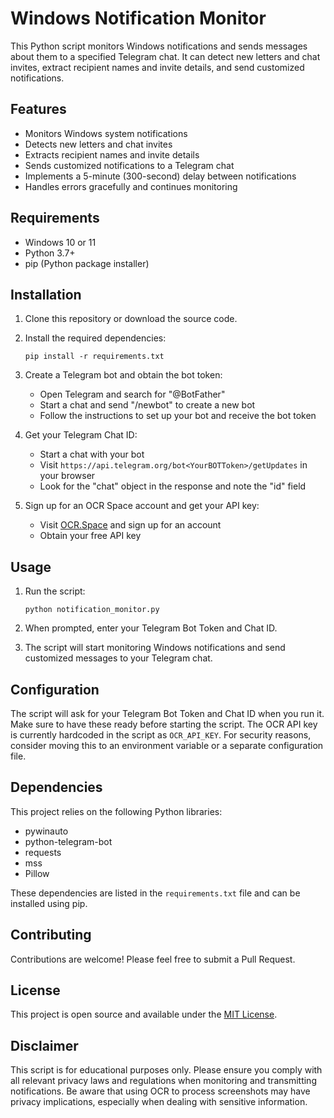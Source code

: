# Windows Notification Monitor

This Python script monitors Windows notifications and sends messages about them to a specified Telegram chat. It can detect new letters and chat invites, extract recipient names and invite details, and send customized notifications.

## Features

- Monitors Windows system notifications
- Detects new letters and chat invites
- Extracts recipient names and invite details
- Sends customized notifications to a Telegram chat
- Implements a 5-minute (300-second) delay between notifications
- Handles errors gracefully and continues monitoring

## Requirements

- Windows 10 or 11
- Python 3.7+
- pip (Python package installer)

## Installation

1. Clone this repository or download the source code.

2. Install the required dependencies:

   ```
   pip install -r requirements.txt
   ```

3. Create a Telegram bot and obtain the bot token:

   - Open Telegram and search for "@BotFather"
   - Start a chat and send "/newbot" to create a new bot
   - Follow the instructions to set up your bot and receive the bot token

4. Get your Telegram Chat ID:

   - Start a chat with your bot
   - Visit `https://api.telegram.org/bot<YourBOTToken>/getUpdates` in your browser
   - Look for the "chat" object in the response and note the "id" field

5. Sign up for an OCR Space account and get your API key:
   - Visit [OCR.Space](https://ocr.space/ocrapi) and sign up for an account
   - Obtain your free API key

## Usage

1. Run the script:

   ```
   python notification_monitor.py
   ```

2. When prompted, enter your Telegram Bot Token and Chat ID.

3. The script will start monitoring Windows notifications and send customized messages to your Telegram chat.

## Configuration

The script will ask for your Telegram Bot Token and Chat ID when you run it. Make sure to have these ready before starting the script. The OCR API key is currently hardcoded in the script as `OCR_API_KEY`. For security reasons, consider moving this to an environment variable or a separate configuration file.

## Dependencies

This project relies on the following Python libraries:

- pywinauto
- python-telegram-bot
- requests
- mss
- Pillow

These dependencies are listed in the `requirements.txt` file and can be installed using pip.

## Contributing

Contributions are welcome! Please feel free to submit a Pull Request.

## License

This project is open source and available under the [MIT License](LICENSE).

## Disclaimer

This script is for educational purposes only. Please ensure you comply with all relevant privacy laws and regulations when monitoring and transmitting notifications. Be aware that using OCR to process screenshots may have privacy implications, especially when dealing with sensitive information.

